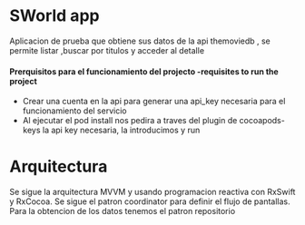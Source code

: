 # SWorld app

Aplicacion de prueba que obtiene sus datos de la api themoviedb , se permite listar ,buscar por titulos y acceder al detalle

#### Prerquisitos para el funcionamiento del projecto  -requisites to run the project
* Crear una cuenta en la api para generar una api_key necesaria para el funcionamiento del servicio 
* Al ejecutar el pod install nos pedira a traves del plugin de cocoapods-keys la api key necesaria, la introducimos y run

# Arquitectura 
Se sigue la arquitectura MVVM y usando programacion reactiva con RxSwift y RxCocoa.
Se sigue el patron coordinator para definir el flujo de pantallas.
Para la obtencion de los datos tenemos el patron repositorio 
